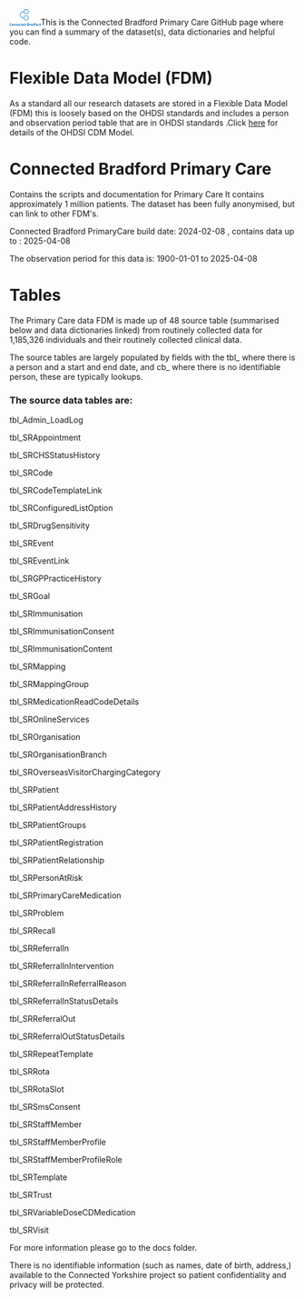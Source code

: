 <a href="https://www.bradfordresearch.nhs.uk/our-research-teams/connected-bradford/">
  <img align="left" alt="ConnectedBradford" width="55px" src="https://github.com/ShoreRob1/Images/blob/main/CB%20logo%201.png?raw=true" />
</a>

This is the Connected Bradford Primary Care GitHub page where you can find a summary of the dataset(s), data dictionaries and helpful code.

# Flexible Data Model (FDM) 

As a standard all our research datasets are stored in a Flexible Data Model (FDM) this is loosely based on the OHDSI standards and includes a person and observation period table that are in OHDSI standards .Click [here](https://www.ohdsi.org/data-standardization/) for details of the OHDSI CDM Model. 



# Connected Bradford Primary Care

Contains the scripts and documentation for Primary Care
It contains approximately 1 million patients. The dataset has been fully anonymised, but can link to other FDM's.

Connected Bradford PrimaryCare build date: 2024-02-08	, contains data up to : 2025-04-08

The observation period for this data is: 1900-01-01	to	2025-04-08

# Tables
The Primary Care data FDM is made up of 48 source table (summarised below and data dictionaries linked) from routinely collected data for 1,185,326  individuals and their routinely collected clinical data. 

The source tables are largely populated by fields with the tbl_ where there is a person and a start and end date, and cb_ where there is no identifiable person, these are typically lookups.

### The source data tables are: 

tbl_Admin_LoadLog

tbl_SRAppointment


tbl_SRCHSStatusHistory

tbl_SRCode

tbl_SRCodeTemplateLink

tbl_SRConfiguredListOption

tbl_SRDrugSensitivity

tbl_SREvent

tbl_SREventLink

tbl_SRGPPracticeHistory

tbl_SRGoal

tbl_SRImmunisation

tbl_SRImmunisationConsent

tbl_SRImmunisationContent

tbl_SRMapping

tbl_SRMappingGroup

tbl_SRMedicationReadCodeDetails

tbl_SROnlineServices

tbl_SROrganisation

tbl_SROrganisationBranch

tbl_SROverseasVisitorChargingCategory

tbl_SRPatient

tbl_SRPatientAddressHistory

tbl_SRPatientGroups

tbl_SRPatientRegistration

tbl_SRPatientRelationship

tbl_SRPersonAtRisk

tbl_SRPrimaryCareMedication

tbl_SRProblem

tbl_SRRecall

tbl_SRReferralIn

tbl_SRReferralInIntervention

tbl_SRReferralInReferralReason

tbl_SRReferralInStatusDetails

tbl_SRReferralOut

tbl_SRReferralOutStatusDetails

tbl_SRRepeatTemplate

tbl_SRRota

tbl_SRRotaSlot

tbl_SRSmsConsent

tbl_SRStaffMember

tbl_SRStaffMemberProfile

tbl_SRStaffMemberProfileRole

tbl_SRTemplate

tbl_SRTrust

tbl_SRVariableDoseCDMedication

tbl_SRVisit


For more information please go to the docs folder. 

There is no identifiable information (such as names, date of birth, address,) available to the Connected Yorkshire project so patient confidentiality and privacy will be protected.


